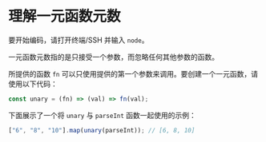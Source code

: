 # 理解一元函数元数

要开始编码，请打开终端/SSH 并输入 `node`。

一元函数元数指的是只接受一个参数，而忽略任何其他参数的函数。

所提供的函数 `fn` 可以只使用提供的第一个参数来调用。要创建一个一元函数，请使用以下代码：

```js
const unary = (fn) => (val) => fn(val);
```

下面展示了一个将 `unary` 与 `parseInt` 函数一起使用的示例：

```js
["6", "8", "10"].map(unary(parseInt)); // [6, 8, 10]
```
